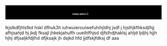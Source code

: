 
<img src="amo c.svg" width="1000">
<p align="left">
  lkjslkdfjhlsfkd hskl dfhuk3h iuhwuierouiwefuhihjldhj jsdf j hjslhjkfhksdjlhjj afhjsahjd hj jkdj fksajl jhkekjahulfh uueihlfhjsd  djfslhdjhaklsj ahljd ljdjhj hjjh hjhj dfjsaljkfdjlhd  dfjksajk jh dsjkd hfd jjdfskjfdksj df aaa
</p>


